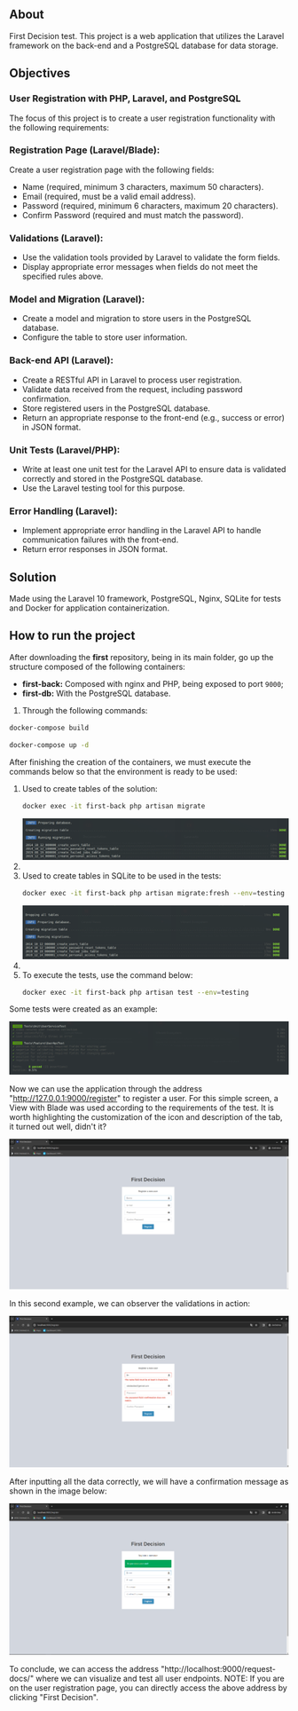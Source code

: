 ## About
First Decision test. This project is a web application that utilizes the Laravel framework on the back-end and a PostgreSQL database for data storage.

## Objectives
### User Registration with PHP, Laravel, and PostgreSQL
The focus of this project is to create a user registration functionality with the following requirements:

### Registration Page (Laravel/Blade):
Create a user registration page with the following fields:

- Name (required, minimum 3 characters, maximum 50 characters).
- Email (required, must be a valid email address).
- Password (required, minimum 6 characters, maximum 20 characters).
- Confirm Password (required and must match the password).

### Validations (Laravel):
- Use the validation tools provided by Laravel to validate the form fields.
- Display appropriate error messages when fields do not meet the specified rules above.

### Model and Migration (Laravel):
- Create a model and migration to store users in the PostgreSQL database.
- Configure the table to store user information.

### Back-end API (Laravel):
- Create a RESTful API in Laravel to process user registration.
- Validate data received from the request, including password confirmation.
- Store registered users in the PostgreSQL database.
- Return an appropriate response to the front-end (e.g., success or error) in JSON format.

### Unit Tests (Laravel/PHP):
- Write at least one unit test for the Laravel API to ensure data is validated correctly and stored in the PostgreSQL database.
- Use the Laravel testing tool for this purpose.

### Error Handling (Laravel):
- Implement appropriate error handling in the Laravel API to handle communication failures with the front-end.
- Return error responses in JSON format.

## Solution

Made using the Laravel 10 framework, PostgreSQL, Nginx, SQLite for tests and
Docker for application containerization.

## How to run the project

After downloading the **first** repository, being in its main folder, go up the structure composed of the following containers:

- **first-back:** Composed with nginx and PHP, being exposed to port `9000`;
- **first-db:** With the PostgreSQL database.

1) Through the following commands:
```sh 
docker-compose build
```
```sh 
docker-compose up -d
```

After finishing the creation of the containers, we must execute the commands below so that the environment is ready to be used:

1. Used to create tables of the solution:
   ```sh 
   docker exec -it first-back php artisan migrate
   ```
   ![](images/migrate.png)
2. 
3. Used to create tables in SQLite to be used in the tests:
    ```sh
    docker exec -it first-back php artisan migrate:fresh --env=testing
    ```
   ![](images/migrate-test.png)
4. 
5. To execute the tests, use the command below:
    ```sh
    docker exec -it first-back php artisan test --env=testing
    ```
Some tests were created as an example:

![](images/tests.png)

Now we can use the application through the address "http://127.0.0.1:9000/register" to register a user.
For this simple screen, a View with Blade was used according to the requirements of the test. It is worth highlighting the customization of the icon and description of the tab, it turned out well, didn't it?

![](images/register.png)

In this second example, we can observer the validations in action:

![](images/register-with-validations.png)

After inputting all the data correctly, we will have a confirmation message as shown in the image below:

![](images/register-confirmation.png)

To conclude, we can access the address "http://localhost:9000/request-docs/" where we can visualize and test all user endpoints.
NOTE: If you are on the user registration page, you can directly access the above address by clicking "First Decision".
